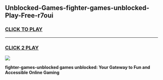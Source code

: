 
## Unblocked-Games-fighter-games-unblocked-Play-Free-r7oui
<h3>
<a href="https://premium76.site?title=fighter-games-unblocked&ref=10A">CLICK TO PLAY</a></h3>
<hr>

<h3>
<a href="https://premium76.site?title=fighter-games-unblocked&ref=10A">CLICK 2 PLAY</a>
  
</h3>

<a href="https://premium76.site?title=fighter-games-unblocked&ref=10A"><img src="https://clearcache.store/games.png"></a>


**fighter-games-unblocked games unblocked: Your Gateway to Fun and Accessible Online Gaming**
